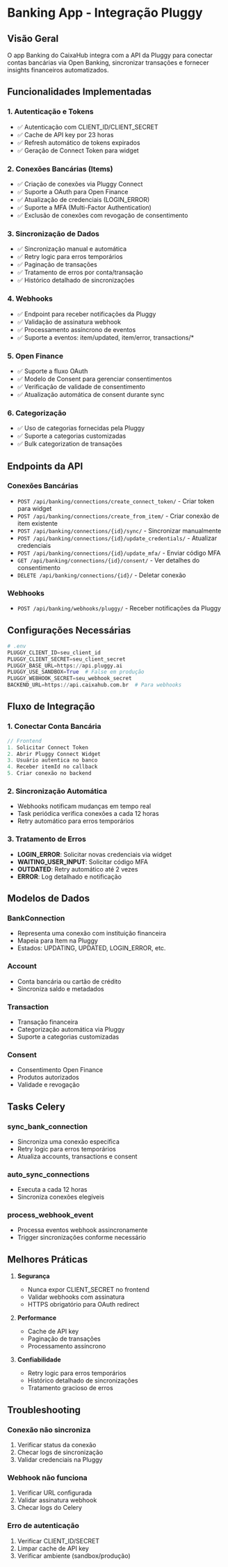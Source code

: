 # Banking App - Integração Pluggy

## Visão Geral

O app Banking do CaixaHub integra com a API da Pluggy para conectar contas bancárias via Open Banking, sincronizar transações e fornecer insights financeiros automatizados.

## Funcionalidades Implementadas

### 1. Autenticação e Tokens
- ✅ Autenticação com CLIENT_ID/CLIENT_SECRET
- ✅ Cache de API key por 23 horas
- ✅ Refresh automático de tokens expirados
- ✅ Geração de Connect Token para widget

### 2. Conexões Bancárias (Items)
- ✅ Criação de conexões via Pluggy Connect
- ✅ Suporte a OAuth para Open Finance
- ✅ Atualização de credenciais (LOGIN_ERROR)
- ✅ Suporte a MFA (Multi-Factor Authentication)
- ✅ Exclusão de conexões com revogação de consentimento

### 3. Sincronização de Dados
- ✅ Sincronização manual e automática
- ✅ Retry logic para erros temporários
- ✅ Paginação de transações
- ✅ Tratamento de erros por conta/transação
- ✅ Histórico detalhado de sincronizações

### 4. Webhooks
- ✅ Endpoint para receber notificações da Pluggy
- ✅ Validação de assinatura webhook
- ✅ Processamento assíncrono de eventos
- ✅ Suporte a eventos: item/updated, item/error, transactions/*

### 5. Open Finance
- ✅ Suporte a fluxo OAuth
- ✅ Modelo de Consent para gerenciar consentimentos
- ✅ Verificação de validade de consentimento
- ✅ Atualização automática de consent durante sync

### 6. Categorização
- ✅ Uso de categorias fornecidas pela Pluggy
- ✅ Suporte a categorias customizadas
- ✅ Bulk categorization de transações

## Endpoints da API

### Conexões Bancárias
- `POST /api/banking/connections/create_connect_token/` - Criar token para widget
- `POST /api/banking/connections/create_from_item/` - Criar conexão de item existente
- `POST /api/banking/connections/{id}/sync/` - Sincronizar manualmente
- `POST /api/banking/connections/{id}/update_credentials/` - Atualizar credenciais
- `POST /api/banking/connections/{id}/update_mfa/` - Enviar código MFA
- `GET /api/banking/connections/{id}/consent/` - Ver detalhes do consentimento
- `DELETE /api/banking/connections/{id}/` - Deletar conexão

### Webhooks
- `POST /api/banking/webhooks/pluggy/` - Receber notificações da Pluggy

## Configurações Necessárias

```python
# .env
PLUGGY_CLIENT_ID=seu_client_id
PLUGGY_CLIENT_SECRET=seu_client_secret
PLUGGY_BASE_URL=https://api.pluggy.ai
PLUGGY_USE_SANDBOX=True  # False em produção
PLUGGY_WEBHOOK_SECRET=seu_webhook_secret
BACKEND_URL=https://api.caixahub.com.br  # Para webhooks
```

## Fluxo de Integração

### 1. Conectar Conta Bancária
```javascript
// Frontend
1. Solicitar Connect Token
2. Abrir Pluggy Connect Widget
3. Usuário autentica no banco
4. Receber itemId no callback
5. Criar conexão no backend
```

### 2. Sincronização Automática
- Webhooks notificam mudanças em tempo real
- Task periódica verifica conexões a cada 12 horas
- Retry automático para erros temporários

### 3. Tratamento de Erros
- **LOGIN_ERROR**: Solicitar novas credenciais via widget
- **WAITING_USER_INPUT**: Solicitar código MFA
- **OUTDATED**: Retry automático até 2 vezes
- **ERROR**: Log detalhado e notificação

## Modelos de Dados

### BankConnection
- Representa uma conexão com instituição financeira
- Mapeia para Item na Pluggy
- Estados: UPDATING, UPDATED, LOGIN_ERROR, etc.

### Account
- Conta bancária ou cartão de crédito
- Sincroniza saldo e metadados

### Transaction
- Transação financeira
- Categorização automática via Pluggy
- Suporte a categorias customizadas

### Consent
- Consentimento Open Finance
- Produtos autorizados
- Validade e revogação

## Tasks Celery

### sync_bank_connection
- Sincroniza uma conexão específica
- Retry logic para erros temporários
- Atualiza accounts, transactions e consent

### auto_sync_connections
- Executa a cada 12 horas
- Sincroniza conexões elegíveis

### process_webhook_event
- Processa eventos webhook assincronamente
- Trigger sincronizações conforme necessário

## Melhores Práticas

1. **Segurança**
   - Nunca expor CLIENT_SECRET no frontend
   - Validar webhooks com assinatura
   - HTTPS obrigatório para OAuth redirect

2. **Performance**
   - Cache de API key
   - Paginação de transações
   - Processamento assíncrono

3. **Confiabilidade**
   - Retry logic para erros temporários
   - Histórico detalhado de sincronizações
   - Tratamento gracioso de erros

## Troubleshooting

### Conexão não sincroniza
1. Verificar status da conexão
2. Checar logs de sincronização
3. Validar credenciais na Pluggy

### Webhook não funciona
1. Verificar URL configurada
2. Validar assinatura webhook
3. Checar logs do Celery

### Erro de autenticação
1. Verificar CLIENT_ID/SECRET
2. Limpar cache de API key
3. Verificar ambiente (sandbox/produção)